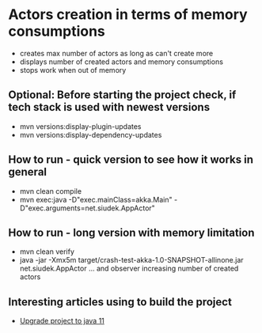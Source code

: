 # Actors creation in terms of memory consumptions

* creates max number of actors as long as can't create more
* displays number of created actors and memory consumptions
* stops work when out of memory

## Optional: Before starting the project check, if tech stack is used with newest versions

* mvn versions:display-plugin-updates
* mvn versions:display-dependency-updates

## How to run - quick version to see how it works in general

* mvn clean compile
* mvn exec:java -D"exec.mainClass=akka.Main" -D"exec.arguments=net.siudek.AppActor"

## How to run - long version with memory limitation

* mvn clean verify
* java -jar -Xmx5m target/crash-test-akka-1.0-SNAPSHOT-allinone.jar net.siudek.AppActor
  ... and observer increasing number of created actors

## Interesting articles using to build the project

* [Upgrade project to java 11](https://winterbe.com/posts/2018/08/29/migrate-maven-projects-to-java-11-jigsaw/)

